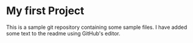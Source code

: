# My first Project

This is a sample git repository containing some sample files. I have added some text to the readme using GitHub's editor.
